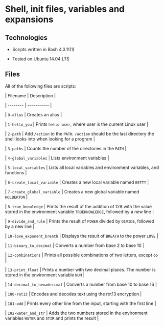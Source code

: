 # Shell, init files, variables and expansions              


                

## Technologies

                

* Scripts written in Bash 4.3.11(1)

                

* Tested on Ubuntu 14.04 LTS

                


                

## Files

                

All of the following files are scripts:

                


                

| Filename | Description |

                

| -------- | ----------- |

                

| `0-alias` | Creates an alias |

                

| `1-hello_you` | Prints `hello user`, where user is the current Linux user |

                

| `2-path` | Add `/action` to the `PATH`. `/action` should be the last directory the shell looks into when looking for a program |

                

| `3-paths` | Counts the number of the directories in the `PATH` |

                

| `4-global_variables` | Lists environment variables |

                

| `5-local_variables` | Lists all local variables and environment variables, and functions |

                

| `6-create_local_variable` | Creates a new local variable named `BETTY` |

                

| `7-create_global_variable` | Creates a new global variable named `HOLBERTON` |

                

| `8-true_knowledge` | Prints the result of the addition of 128 with the value stored in the environment variable `TRUEKNOWLEDGE`, followed by a new line |

                

| `9-divide_and_rule` | Prints the result of `POWER` divided by `DIVIDE`, followed by a new line |

                

| `10-love_exponent_breath` | Displays the result of `BREATH` to the power `LOVE` |

                

| `11-binary_to_decimal` | Converts a number from base 2 to base 10 |

                

| `12-combinations` | Prints all possible combinations of two letters, except `oo` |

                

| `13-print_float` | Prints a number with two decimal places. The number is stored in the environment variable `NUM` |

                

| `14-decimal_to_hexadecimal` | Converts a number from base 10 to base 16 |

                

| `100-rot13` | Encodes and decodes text using the rot13 encryption |

                

| `101-odd` | Prints every other line from the input, starting with the first line |

                

| `102-water_and_str` | Adds the two numbers stored in the environment variables `WATER` and `STIR` and prints the result |
